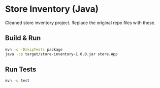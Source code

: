 # Store Inventory (Java)

Cleaned store inventory project. Replace the original repo files with these.

## Build & Run

```bash
mvn -q -DskipTests package
java -cp target/store-inventory-1.0.0.jar store.App
```

## Run Tests

```bash
mvn -q test
```

